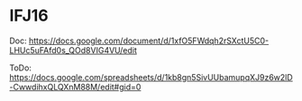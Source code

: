 # IFJ16

Doc:
https://docs.google.com/document/d/1xfO5FWdqh2rSXctU5C0-LHUc5uFAfd0s_QOd8VIG4VU/edit

ToDo:
https://docs.google.com/spreadsheets/d/1kb8gn5SivUUbamupqXJ9z6w2lD-CwwdihxQLQXnM88M/edit#gid=0
